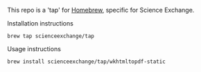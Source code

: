 This repo is a 'tap' for [Homebrew](http://mxcl.github.com/homebrew/), specific for Science Exchange.

Installation instructions
````
brew tap scienceexchange/tap
````

Usage instructions
````
brew install scienceexchange/tap/wkhtmltopdf-static
````
